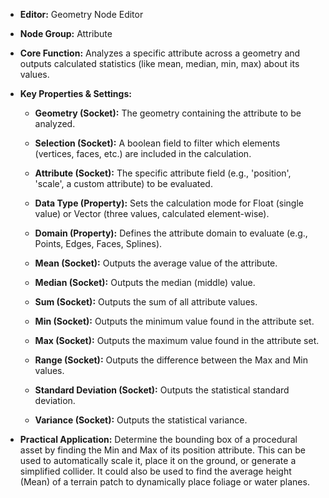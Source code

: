 - **Editor:** Geometry Node Editor
    
- **Node Group:** Attribute
    
- **Core Function:** Analyzes a specific attribute across a geometry and outputs calculated statistics (like mean, median, min, max) about its values.
    
- **Key Properties & Settings:**
    
    - **Geometry (Socket):** The geometry containing the attribute to be analyzed.
        
    - **Selection (Socket):** A boolean field to filter which elements (vertices, faces, etc.) are included in the calculation.
        
    - **Attribute (Socket):** The specific attribute field (e.g., 'position', 'scale', a custom attribute) to be evaluated.
        
    - **Data Type (Property):** Sets the calculation mode for Float (single value) or Vector (three values, calculated element-wise).
        
    - **Domain (Property):** Defines the attribute domain to evaluate (e.g., Points, Edges, Faces, Splines).
        
    - **Mean (Socket):** Outputs the average value of the attribute.
        
    - **Median (Socket):** Outputs the median (middle) value.
        
    - **Sum (Socket):** Outputs the sum of all attribute values.
        
    - **Min (Socket):** Outputs the minimum value found in the attribute set.
        
    - **Max (Socket):** Outputs the maximum value found in the attribute set.
        
    - **Range (Socket):** Outputs the difference between the Max and Min values.
        
    - **Standard Deviation (Socket):** Outputs the statistical standard deviation.
        
    - **Variance (Socket):** Outputs the statistical variance.
        
- **Practical Application:** Determine the bounding box of a procedural asset by finding the Min and Max of its position attribute. This can be used to automatically scale it, place it on the ground, or generate a simplified collider. It could also be used to find the average height (Mean) of a terrain patch to dynamically place foliage or water planes.